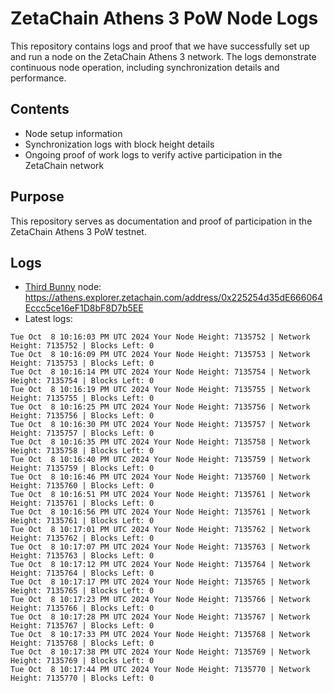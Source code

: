 # ZetaChain Athens 3 PoW Node Logs
This repository contains logs and proof that we have successfully set up and run a node on the ZetaChain Athens 3 network. The logs demonstrate continuous node operation, including synchronization details and performance.

## Contents
- Node setup information
- Synchronization logs with block height details
- Ongoing proof of work logs to verify active participation in the ZetaChain network

## Purpose
This repository serves as documentation and proof of participation in the ZetaChain Athens 3 PoW testnet.

## Logs

- [Third Bunny](https://thirdbunny.xyz/) node: https://athens.explorer.zetachain.com/address/0x225254d35dE666064Eccc5ce16eF1D8bF8D7b5EE
- Latest logs:
```
Tue Oct  8 10:16:03 PM UTC 2024 Your Node Height: 7135752 | Network Height: 7135752 | Blocks Left: 0
Tue Oct  8 10:16:09 PM UTC 2024 Your Node Height: 7135753 | Network Height: 7135753 | Blocks Left: 0
Tue Oct  8 10:16:14 PM UTC 2024 Your Node Height: 7135754 | Network Height: 7135754 | Blocks Left: 0
Tue Oct  8 10:16:19 PM UTC 2024 Your Node Height: 7135755 | Network Height: 7135755 | Blocks Left: 0
Tue Oct  8 10:16:25 PM UTC 2024 Your Node Height: 7135756 | Network Height: 7135756 | Blocks Left: 0
Tue Oct  8 10:16:30 PM UTC 2024 Your Node Height: 7135757 | Network Height: 7135757 | Blocks Left: 0
Tue Oct  8 10:16:35 PM UTC 2024 Your Node Height: 7135758 | Network Height: 7135758 | Blocks Left: 0
Tue Oct  8 10:16:40 PM UTC 2024 Your Node Height: 7135759 | Network Height: 7135759 | Blocks Left: 0
Tue Oct  8 10:16:46 PM UTC 2024 Your Node Height: 7135760 | Network Height: 7135760 | Blocks Left: 0
Tue Oct  8 10:16:51 PM UTC 2024 Your Node Height: 7135761 | Network Height: 7135761 | Blocks Left: 0
Tue Oct  8 10:16:56 PM UTC 2024 Your Node Height: 7135761 | Network Height: 7135761 | Blocks Left: 0
Tue Oct  8 10:17:01 PM UTC 2024 Your Node Height: 7135762 | Network Height: 7135762 | Blocks Left: 0
Tue Oct  8 10:17:07 PM UTC 2024 Your Node Height: 7135763 | Network Height: 7135763 | Blocks Left: 0
Tue Oct  8 10:17:12 PM UTC 2024 Your Node Height: 7135764 | Network Height: 7135764 | Blocks Left: 0
Tue Oct  8 10:17:17 PM UTC 2024 Your Node Height: 7135765 | Network Height: 7135765 | Blocks Left: 0
Tue Oct  8 10:17:23 PM UTC 2024 Your Node Height: 7135766 | Network Height: 7135766 | Blocks Left: 0
Tue Oct  8 10:17:28 PM UTC 2024 Your Node Height: 7135767 | Network Height: 7135767 | Blocks Left: 0
Tue Oct  8 10:17:33 PM UTC 2024 Your Node Height: 7135768 | Network Height: 7135768 | Blocks Left: 0
Tue Oct  8 10:17:38 PM UTC 2024 Your Node Height: 7135769 | Network Height: 7135769 | Blocks Left: 0
Tue Oct  8 10:17:44 PM UTC 2024 Your Node Height: 7135770 | Network Height: 7135770 | Blocks Left: 0
```
